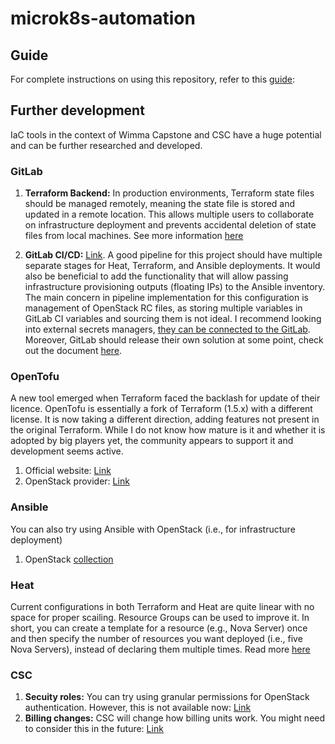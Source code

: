 # microk8s-automation

## Guide

For complete instructions on using this repository, refer to this [guide](https://wimma-capstone.pages.labranet.jamk.fi/support-material/3.%20OPS/Production%20Platform/Guides%20and%20technologys/IaC/introduction/):

## Further development

IaC tools in the context of Wimma Capstone and CSC have a huge potential and can be further researched and developed.

### GitLab

1. **Terraform Backend:** In production environments, Terraform state files should be managed remotely, meaning the state file is stored and updated in a remote location. This allows multiple users to collaborate on infrastructure deployment and prevents accidental deletion of state files from local machines. See more information [here](https://docs.gitlab.com/user/infrastructure/iac/terraform_state/)

2. **GitLab CI/CD:** [Link](https://docs.gitlab.com/ci/). A good pipeline for this project should have multiple separate stages for Heat, Terraform, and Ansible deployments. It would also be beneficial to add the functionality that will allow passing infrastructure provisioning outputs (floating IPs) to the Ansible inventory. The main concern in pipeline implementation for this configuration is management of OpenStack RC files, as storing multiple variables in GitLab CI variables and sourcing them is not ideal. I recommend looking into external secrets managers, [they can be connected to the GitLab](https://docs.gitlab.com/ci/secrets/). Moreover, GitLab should release their own solution at some point, check out the document [here](https://handbook.gitlab.com/handbook/engineering/architecture/design-documents/secret_manager/).

### OpenTofu

A new tool emerged when Terraform faced the backlash for update of their licence. OpenTofu is essentially a fork of Terraform (1.5.x) with a different license. It is now taking a different direction, adding features not present in the original Terraform. While I do not know how mature is it and whether it is adopted by big players yet, the community appears to support it and development seems active.

1. Official website: [Link](https://opentofu.org/)
2. OpenStack provider: [Link](https://search.opentofu.org/provider/terraform-provider-openstack/openstack/latest)

### Ansible

You can also try using Ansible with OpenStack (i.e., for infrastructure deployment)

1. OpenStack [collection](https://docs.ansible.com/ansible/latest/collections/openstack/cloud/index.html)

### Heat

Current configurations in both Terraform and Heat are quite linear with no space for proper scailing. Resource Groups can be used to improve it. In short, you can create a template for a resource (e.g., Nova Server) once and then specify the number of resources you want deployed (i.e., five Nova Servers), instead of declaring them multiple times. Read more [here](https://docs.openstack.org/heat/latest/template_guide/openstack.html#OS::Heat::ResourceGroup)

### CSC

1. **Secuity roles:** You can try using granular permissions for OpenStack authentication. However, this is not available now: [Link](https://docs.csc.fi/cloud/pouta/application-credentials/#using-roles)
2. **Billing changes:** CSC will change how billing units work. You might need to consider this in the future: [Link](https://csc.fi/en/blog/mapping-out-the-future-of-billing-unit/)
